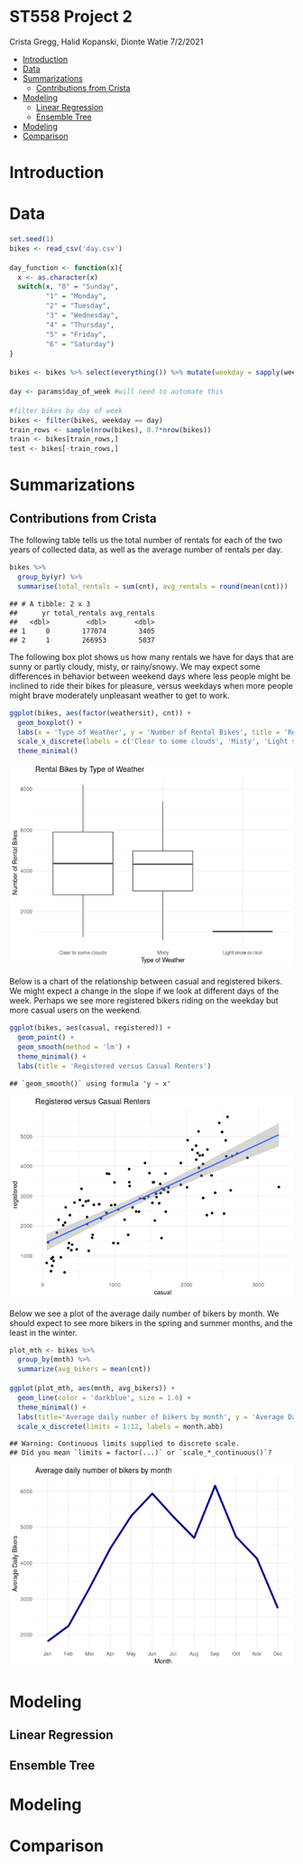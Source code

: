 ST558 Project 2
================
Crista Gregg, Halid Kopanski, Dionte Watie
7/2/2021

-   [Introduction](#introduction)
-   [Data](#data)
-   [Summarizations](#summarizations)
    -   [Contributions from Crista](#contributions-from-crista)
-   [Modeling](#modeling)
    -   [Linear Regression](#linear-regression)
    -   [Ensemble Tree](#ensemble-tree)
-   [Modeling](#modeling-1)
-   [Comparison](#comparison)

# Introduction

# Data

``` r
set.seed(1)
bikes <- read_csv('day.csv')

day_function <- function(x){
  x <- as.character(x)
  switch(x, "0" = "Sunday", 
         "1" = "Monday", 
         "2" = "Tuesday", 
         "3" = "Wednesday", 
         "4" = "Thursday", 
         "5" = "Friday", 
         "6" = "Saturday")
}

bikes <- bikes %>% select(everything()) %>% mutate(weekday = sapply(weekday, day_function))

day <- params$day_of_week #will need to automate this

#filter bikes by day of week
bikes <- filter(bikes, weekday == day)
train_rows <- sample(nrow(bikes), 0.7*nrow(bikes))
train <- bikes[train_rows,]
test <- bikes[-train_rows,]
```

# Summarizations

## Contributions from Crista

The following table tells us the total number of rentals for each of the
two years of collected data, as well as the average number of rentals
per day.

``` r
bikes %>%
  group_by(yr) %>%
  summarise(total_rentals = sum(cnt), avg_rentals = round(mean(cnt)))
```

    ## # A tibble: 2 x 3
    ##      yr total_rentals avg_rentals
    ##   <dbl>         <dbl>       <dbl>
    ## 1     0        177074        3405
    ## 2     1        266953        5037

The following box plot shows us how many rentals we have for days that
are sunny or partly cloudy, misty, or rainy/snowy. We may expect some
differences in behavior between weekend days where less people might be
inclined to ride their bikes for pleasure, versus weekdays when more
people might brave moderately unpleasant weather to get to work.

``` r
ggplot(bikes, aes(factor(weathersit), cnt)) +
  geom_boxplot() +
  labs(x = 'Type of Weather', y = 'Number of Rental Bikes', title = 'Rental Bikes by Type of Weather') +
  scale_x_discrete(labels = c('Clear to some clouds', 'Misty', 'Light snow or rain')) +
  theme_minimal()
```

![](Report-Sunday_files/figure-gfm/unnamed-chunk-3-1.png)<!-- -->

Below is a chart of the relationship between casual and registered
bikers. We might expect a change in the slope if we look at different
days of the week. Perhaps we see more registered bikers riding on the
weekday but more casual users on the weekend.

``` r
ggplot(bikes, aes(casual, registered)) +
  geom_point() +
  geom_smooth(method = 'lm') +
  theme_minimal() +
  labs(title = 'Registered versus Casual Renters')
```

    ## `geom_smooth()` using formula 'y ~ x'

![](Report-Sunday_files/figure-gfm/unnamed-chunk-4-1.png)<!-- -->

Below we see a plot of the average daily number of bikers by month. We
should expect to see more bikers in the spring and summer months, and
the least in the winter.

``` r
plot_mth <- bikes %>%
  group_by(mnth) %>%
  summarize(avg_bikers = mean(cnt))

ggplot(plot_mth, aes(mnth, avg_bikers)) +
  geom_line(color = 'darkblue', size = 1.6) +
  theme_minimal() +
  labs(title='Average daily number of bikers by month', y = 'Average Daily Bikers', x = 'Month') +
  scale_x_discrete(limits = 1:12, labels = month.abb)
```

    ## Warning: Continuous limits supplied to discrete scale.
    ## Did you mean `limits = factor(...)` or `scale_*_continuous()`?

![](Report-Sunday_files/figure-gfm/unnamed-chunk-5-1.png)<!-- -->

# Modeling

## Linear Regression

## Ensemble Tree

# Modeling

# Comparison
